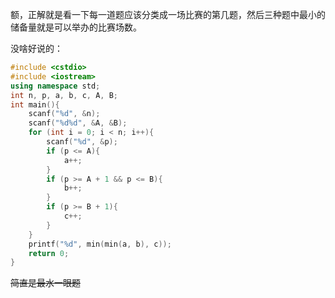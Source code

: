 额，正解就是看一下每一道题应该分类成一场比赛的第几题，然后三种题中最小的储备量就是可以举办的比赛场数。

没啥好说的：

```cpp
#include <cstdio>
#include <iostream>
using namespace std;
int n, p, a, b, c, A, B;
int main(){
	scanf("%d", &n);
	scanf("%d%d", &A, &B);
	for (int i = 0; i < n; i++){
		scanf("%d", &p);
		if (p <= A){
			a++;
		}
		if (p >= A + 1 && p <= B){
			b++;
		}
		if (p >= B + 1){
			c++;
		}
	}
	printf("%d", min(min(a, b), c));
	return 0;
}
```

~~简直是最水一眼题~~
